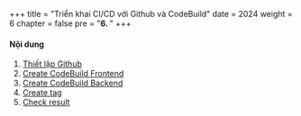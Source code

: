 +++
title = "Triển khai CI/CD với Github và CodeBuild"
date = 2024
weight = 6
chapter = false
pre = "<b>6. </b>"
+++

#### Nội dung

1. [Thiết lập Github](1-github)
2. [Create CodeBuild Frontend](2-create-code-build-fe)
3. [Create CodeBuild Backend](3-create-code-build-be)
4. [Create tag](4-create-tag)
5. [Check result](5-result)

